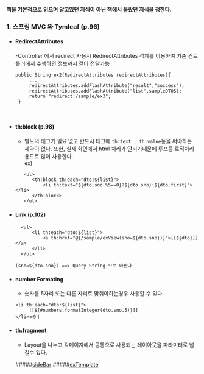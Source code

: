 #### 책을 기본적으로 읽으며 알고있던 지식이 아닌 책에서 몰랐던 지식을 정한다.
### 1. 스프링 MVC 와 Tymleaf (p.96)
-  #### RedirectAttributes
   -Controller 에서 redirect 사용시 RedirectAttributes 객체를 이용하여 기존 컨트롤러에서 수행하던 정보까지 같이 전달가능
   ```
   public String ex2(RedirectAttributes redirectAttributes){
        ...
        redirectAttributes.addFlashAttribute("result","success");
        redirectAttributes.addFlashAttribute("list",sampleDTOS);
        return "redirect:/sample/ex3";
    }
   ```
   <br>
- #### th:block (p.98)
   - 별도의 태그가 필요 없고 반드시 태그에
   ```th:text , th:value```등을 써야하는 제약이 없다.
     또한, 실제 화면에서 html 처리가 안되기때문에 루프등 로직처리용도로 많이 사용한다.<Br>
  ex)
  ``` 
     <ul>
        <th:block th:each="dto:${list}">
            <li th:text="${dto.sno %5==0}?${dto.sno}:${dto.first}"></li>
        </th:block>
     </ul>
     ```
- #### Link (p.102)
  ```
    <ul>
        <li th:each="dto:${list}">
            <a th:href="@{/sample/exView(sno=${dto.sno})}">[[${dto}]]</a>
        </li>
    </ul>
  
  (sno=${dto.sno}) ==> Query String 으로 바뀐다.
  ```
- #### number Formating
    - 숫자를 5자리 또는 다른 자리로 맞춰야하는경우 사용할 수 있다.
  ```        
  <li th:each="dto:${list}">
       [[${#numbers.formatInteger(dto.sno,5)}]]
  </li>ㅂ9ㅕ
  ```

- #### th:fragment
    - Layout을 나누고 각페이지에서 공통으로 사용되는 레이아웃을 파라미터로 넘길수 있다.
    
    #####[sideBar](https://github.com/ses9892/practicSpringBoot/blob/master/src/main/resources/templates/layout/basic.html)
    #####[exTemplate](https://github.com/ses9892/practicSpringBoot/blob/master/src/main/resources/templates/sample/exTemplate.html)
     
   
